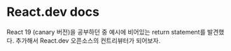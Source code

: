 # React.dev docs 
<Intro>

React 19 (canary 버전)을 공부하던 중 예시에 비어있는 return statement를 발견했다. 추가해서 React.dev 오픈소스의 컨트리뷰터가 되어보자.

</Intro>